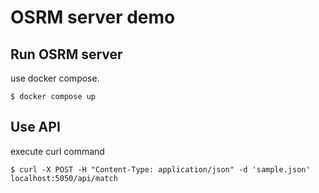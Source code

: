 # OSRM server demo

## Run OSRM server
use docker compose.
```
$ docker compose up
```

## Use API
execute curl command
```
$ curl -X POST -H "Content-Type: application/json" -d 'sample.json' localhost:5050/api/match
```
